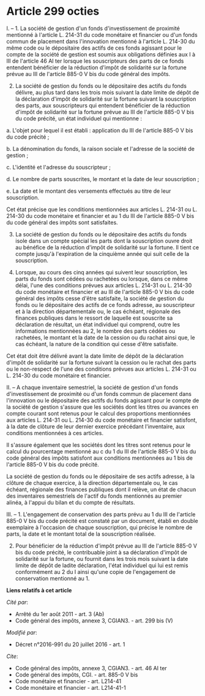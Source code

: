# Article 299 octies

I. – 1. La société de gestion d'un fonds d'investissement de proximité mentionné à l'article L. 214-31 du code monétaire et
financier ou d'un fonds commun de placement dans l'innovation mentionné à l'article L. 214-30 du même code ou le dépositaire
des actifs de ces fonds agissant pour le compte de la société de gestion est soumis aux obligations définies aux I à III de
l'article 46 AI ter lorsque les souscripteurs des parts de ce fonds entendent bénéficier de la réduction d'impôt de
solidarité sur la fortune prévue au III de l'article 885-0 V bis du code général des impôts. 

2. La société de gestion du fonds ou le dépositaire des actifs du fonds délivre, au plus tard dans les trois mois suivant la
date limite de dépôt de la déclaration d'impôt de solidarité sur la fortune suivant la souscription des parts, aux
souscripteurs qui entendent bénéficier de la réduction d'impôt de solidarité sur la fortune prévue au III de l'article 885-0
V bis du code précité, un état individuel qui mentionne :

a. L'objet pour lequel il est établi : application du III de l'article 885-0 V bis du code précité ;

b. La dénomination du fonds, la raison sociale et l'adresse de la société de gestion ;

c. L'identité et l'adresse du souscripteur ;

d. Le nombre de parts souscrites, le montant et la date de leur souscription ;

e. La date et le montant des versements effectués au titre de leur souscription.

Cet état précise que les conditions mentionnées aux articles L. 214-31 ou L. 214-30 du code monétaire et financier et au 1 du
III de l'article 885-0 V bis du code général des impôts sont satisfaites.

3. La société de gestion du fonds ou le dépositaire des actifs du fonds isole dans un compte spécial les parts dont la
souscription ouvre droit au bénéfice de la réduction d'impôt de solidarité sur la fortune. Il tient ce compte jusqu'à
l'expiration de la cinquième année qui suit celle de la souscription.

4. Lorsque, au cours des cinq années qui suivent leur souscription, les parts du fonds sont cédées ou rachetées ou lorsque,
dans ce même délai, l'une des conditions prévues aux articles L. 214-31 ou L. 214-30 du code monétaire et financier et au III
de l'article 885-0 V bis du code général des impôts cesse d'être satisfaite, la société de gestion du fonds ou le dépositaire
des actifs de ce fonds adresse, au souscripteur et à la direction départementale ou, le cas échéant, régionale des finances
publiques dans le ressort de laquelle est souscrite sa déclaration de résultat, un état individuel qui comprend, outre les
informations mentionnées au 2, le nombre des parts cédées ou rachetées, le montant et la date de la cession ou du rachat
ainsi que, le cas échéant, la nature de la condition qui cesse d'être satisfaite.

Cet état doit être délivré avant la date limite de dépôt de la déclaration d'impôt de solidarité sur la fortune suivant la
cession ou le rachat des parts ou le non-respect de l'une des conditions prévues aux articles L. 214-31 ou L. 214-30 du code
monétaire et financier.

II. – A chaque inventaire semestriel, la société de gestion d'un fonds d'investissement de proximité ou d'un fonds commun de
placement dans l'innovation ou le dépositaire des actifs du fonds agissant pour le compte de la société de gestion s'assure
que les sociétés dont les titres ou avances en compte courant sont retenus pour le calcul des proportions mentionnées aux
articles L. 214-31 ou L. 214-30 du code monétaire et financier satisfont, à la date de clôture de leur dernier exercice
précédant l'inventaire, aux conditions mentionnées à ces articles.

Il s'assure également que les sociétés dont les titres sont retenus pour le calcul du pourcentage mentionné au c du 1 du III
de l'article 885-0 V bis du code général des impôts satisfont aux conditions mentionnées au 1 bis de l'article 885-0 V bis du
code précité.

La société de gestion du fonds ou le dépositaire de ses actifs adresse, à la clôture de chaque exercice, à la direction
départementale ou, le cas échéant, régionale des finances publiques dont il relève, un état de chacun des inventaires
semestriels de l'actif du fonds mentionnés au premier alinéa, à l'appui du bilan et du compte de résultats.

III. – 1. L'engagement de conservation des parts prévu au 1 du III de l'article 885-0 V bis du code précité est constaté par
un document, établi en double exemplaire à l'occasion de chaque souscription, qui précise le nombre de parts, la date et le
montant total de la souscription réalisée.

2. Pour bénéficier de la réduction d'impôt prévue au III de l'article 885-0 V bis du code précité, le contribuable joint à sa
déclaration d'impôt de solidarité sur la fortune, ou fournit dans les trois mois suivant la date limite de dépôt de ladite
déclaration, l'état individuel qui lui est remis conformément au 2 du I ainsi qu'une copie de l'engagement de conservation
mentionné au 1.

**Liens relatifs à cet article**

_Cité par_:

  - Arrêté du 1er août 2011 - art. 3 (Ab)
  - Code général des impôts, annexe 3, CGIAN3. - art. 299 bis (V)

_Modifié par_:

  - Décret n°2016-991 du 20 juillet 2016 - art. 1

_Cite_:

  - Code général des impôts, annexe 3, CGIAN3. - art. 46 AI ter
  - Code général des impôts, CGI. - art. 885-0 V bis
  - Code monétaire et financier - art. L214-41
  - Code monétaire et financier - art. L214-41-1
